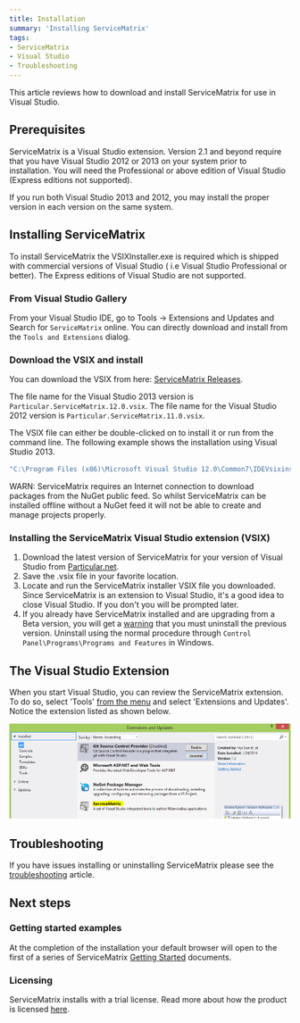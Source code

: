 ```yaml
---
title: Installation 
summary: 'Installing ServiceMatrix'
tags:
- ServiceMatrix
- Visual Studio
- Troubleshooting
---
```


This article reviews how to download and install ServiceMatrix for use in Visual Studio.

## Prerequisites

ServiceMatrix is a Visual Studio extension.  Version 2.1 and beyond require that you have Visual Studio 2012 or 2013 on your system prior to installation. You will need the Professional or above edition of Visual Studio (Express editions not supported).
 
If you run both Visual Studio 2013 and 2012, you may install the proper version in each version on the same system.

## Installing ServiceMatrix

To install ServiceMatrix the VSIXInstaller.exe is required which is shipped with commercial versions of Visual Studio ( i.e Visual Studio Professional or better).  The Express editions of Visual Studio are not supported.

### From Visual Studio Gallery

From your Visual Studio IDE, go to Tools -> Extensions and Updates and Search for `ServiceMatrix` online. You can directly download and install from the `Tools and Extensions` dialog.

### Download the VSIX and install

You can download the VSIX from here: [ServiceMatrix Releases](https://github.com/Particular/ServiceMatrix/releases/latest). 

The file name for the Visual Studio 2013 version is `Particular.ServiceMatrix.12.0.vsix`.
The file name for the Visual Studio 2012 version is `Particular.ServiceMatrix.11.0.vsix`.

The VSIX file can either be double-clicked on to install it or run from the command line.  The following example shows the installation using Visual Studio 2013.

```bat
"C:\Program Files (x86)\Microsoft Visual Studio 12.0\Common7\IDEVsixinstaller.exe" Particular.ServiceMatrix.12.0.vsix 
```

WARN: ServiceMatrix requires an Internet connection to download packages from the NuGet public feed. So whilst ServiceMatrix can be installed offline without a NuGet feed it will not be able to create and manage projects properly.



### Installing the ServiceMatrix Visual Studio extension (VSIX)

1. Download the latest version of ServiceMatrix for your version of Visual Studio from [Particular.net](http://particular.net/downloads).
2. Save the .vsix file in your favorite location.
3. Locate and run the ServiceMatrix installer VSIX file you downloaded.  Since ServiceMatrix is an extension to Visual Studio, it's a good idea to close Visual Studio. If you don't you will be prompted later.
4. If you already have ServiceMatrix installed and are upgrading from a Beta version, you will get a [warning](images/servicematrix-installer-existingversion.png "Previous Version Warning") that you must uninstall the previous version. Uninstall using the normal procedure through `Control Panel\Programs\Programs and Features` in Windows.

## The Visual Studio Extension

When you start Visual Studio, you can review the ServiceMatrix extension.  To do so, select 'Tools' [from the menu](images/servicematrix-vstudio-toolsmenu.png "Extensions Menu") and select 'Extensions and Updates'.  Notice the extension listed as shown below.

![Visual Studio Extensions](images/servicematrix-vstudio-extensions.png)

## Troubleshooting

If you have issues installing or uninstalling ServiceMatrix please see the [troubleshooting](troubleshooting-servicematrix-2.0.md "Troubleshooting ServiceMatrix") article.

## Next steps

### Getting started examples

At the completion of the installation your default browser will open to the first of a series of ServiceMatrix [Getting Started](getting-started-with-servicematrix-2.0.md "Getting Started With ServiceMatrix") documents. 

### Licensing
ServiceMatrix installs with a trial license. Read more about how the product is licensed [here](licensing-servicematrix-v2.0.md "Licensing NServiceBus").
